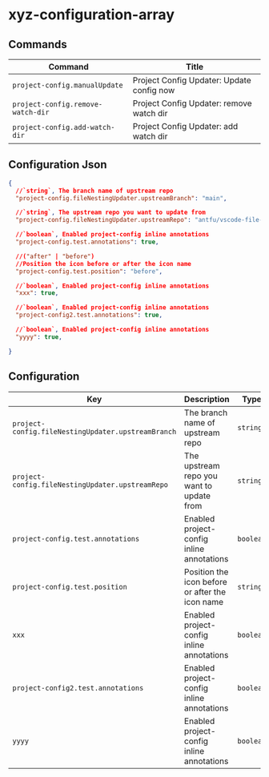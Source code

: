# xyz-configuration-array

## Commands

| Command                           | Title                                     |
| --------------------------------- | ----------------------------------------- |
| `project-config.manualUpdate`     | Project Config Updater: Update config now |
| `project-config.remove-watch-dir` | Project Config Updater: remove watch dir  |
| `project-config.add-watch-dir`    | Project Config Updater: add watch dir     |

## Configuration Json

```json
{
  //`string`, The branch name of upstream repo 
  "project-config.fileNestingUpdater.upstreamBranch": "main",

  //`string`, The upstream repo you want to update from 
  "project-config.fileNestingUpdater.upstreamRepo": "antfu/vscode-file-nesting-config",

  //`boolean`, Enabled project-config inline annotations 
  "project-config.test.annotations": true,

  //("after" | "before")
  //Position the icon before or after the icon name
  "project-config.test.position": "before",

  //`boolean`, Enabled project-config inline annotations 
  "xxx": true,

  //`boolean`, Enabled project-config inline annotations 
  "project-config2.test.annotations": true,

  //`boolean`, Enabled project-config inline annotations 
  "yyyy": true,

}
```

## Configuration

| Key                                                | Description                                     | Type      | Default                              |
| -------------------------------------------------- | ----------------------------------------------- | --------- | ------------------------------------ |
| `project-config.fileNestingUpdater.upstreamBranch` | The branch name of upstream repo                | `string`  | `"main"`                             |
| `project-config.fileNestingUpdater.upstreamRepo`   | The upstream repo you want to update from       | `string`  | `"antfu/vscode-file-nesting-config"` |
| `project-config.test.annotations`                  | Enabled project-config inline annotations       | `boolean` | `true`                               |
| `project-config.test.position`                     | Position the icon before or after the icon name | `string`  | `"before"`                           |
| `xxx`                                              | Enabled project-config inline annotations       | `boolean` | `true`                               |
| `project-config2.test.annotations`                 | Enabled project-config inline annotations       | `boolean` | `true`                               |
| `yyyy`                                             | Enabled project-config inline annotations       | `boolean` | `true`                               |